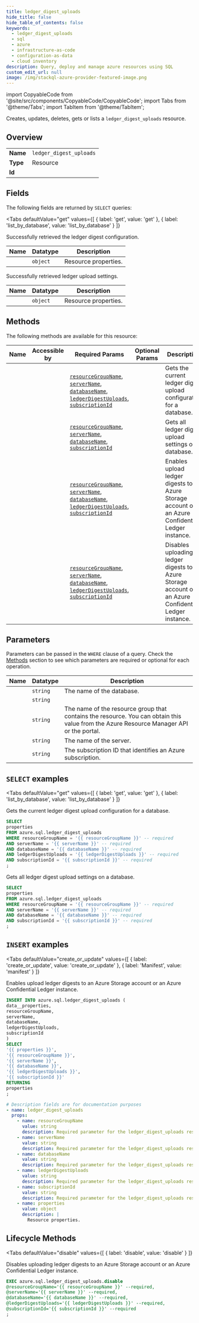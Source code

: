 ```yaml
--- 
title: ledger_digest_uploads
hide_title: false
hide_table_of_contents: false
keywords:
  - ledger_digest_uploads
  - sql
  - azure
  - infrastructure-as-code
  - configuration-as-data
  - cloud inventory
description: Query, deploy and manage azure resources using SQL
custom_edit_url: null
image: /img/stackql-azure-provider-featured-image.png
---
```


import CopyableCode from '@site/src/components/CopyableCode/CopyableCode';
import Tabs from '@theme/Tabs';
import TabItem from '@theme/TabItem';

Creates, updates, deletes, gets or lists a <code>ledger_digest_uploads</code> resource.

## Overview
<table><tbody>
<tr><td><b>Name</b></td><td><code>ledger_digest_uploads</code></td></tr>
<tr><td><b>Type</b></td><td>Resource</td></tr>
<tr><td><b>Id</b></td><td><CopyableCode code="azure.sql.ledger_digest_uploads" /></td></tr>
</tbody></table>

## Fields

The following fields are returned by `SELECT` queries:

<Tabs
    defaultValue="get"
    values={[
        { label: 'get', value: 'get' },
        { label: 'list_by_database', value: 'list_by_database' }
    ]}
>
<TabItem value="get">

Successfully retrieved the ledger digest configuration.

<table>
<thead>
    <tr>
    <th>Name</th>
    <th>Datatype</th>
    <th>Description</th>
    </tr>
</thead>
<tbody>
<tr>
    <td><CopyableCode code="properties" /></td>
    <td><code>object</code></td>
    <td>Resource properties.</td>
</tr>
</tbody>
</table>
</TabItem>
<TabItem value="list_by_database">

Successfully retrieved ledger upload settings.

<table>
<thead>
    <tr>
    <th>Name</th>
    <th>Datatype</th>
    <th>Description</th>
    </tr>
</thead>
<tbody>
<tr>
    <td><CopyableCode code="properties" /></td>
    <td><code>object</code></td>
    <td>Resource properties.</td>
</tr>
</tbody>
</table>
</TabItem>
</Tabs>

## Methods

The following methods are available for this resource:

<table>
<thead>
    <tr>
    <th>Name</th>
    <th>Accessible by</th>
    <th>Required Params</th>
    <th>Optional Params</th>
    <th>Description</th>
    </tr>
</thead>
<tbody>
<tr>
    <td><a href="#get"><CopyableCode code="get" /></a></td>
    <td><CopyableCode code="select" /></td>
    <td><a href="#parameter-resourceGroupName"><code>resourceGroupName</code></a>, <a href="#parameter-serverName"><code>serverName</code></a>, <a href="#parameter-databaseName"><code>databaseName</code></a>, <a href="#parameter-ledgerDigestUploads"><code>ledgerDigestUploads</code></a>, <a href="#parameter-subscriptionId"><code>subscriptionId</code></a></td>
    <td></td>
    <td>Gets the current ledger digest upload configuration for a database.</td>
</tr>
<tr>
    <td><a href="#list_by_database"><CopyableCode code="list_by_database" /></a></td>
    <td><CopyableCode code="select" /></td>
    <td><a href="#parameter-resourceGroupName"><code>resourceGroupName</code></a>, <a href="#parameter-serverName"><code>serverName</code></a>, <a href="#parameter-databaseName"><code>databaseName</code></a>, <a href="#parameter-subscriptionId"><code>subscriptionId</code></a></td>
    <td></td>
    <td>Gets all ledger digest upload settings on a database.</td>
</tr>
<tr>
    <td><a href="#create_or_update"><CopyableCode code="create_or_update" /></a></td>
    <td><CopyableCode code="insert" /></td>
    <td><a href="#parameter-resourceGroupName"><code>resourceGroupName</code></a>, <a href="#parameter-serverName"><code>serverName</code></a>, <a href="#parameter-databaseName"><code>databaseName</code></a>, <a href="#parameter-ledgerDigestUploads"><code>ledgerDigestUploads</code></a>, <a href="#parameter-subscriptionId"><code>subscriptionId</code></a></td>
    <td></td>
    <td>Enables upload ledger digests to an Azure Storage account or an Azure Confidential Ledger instance.</td>
</tr>
<tr>
    <td><a href="#disable"><CopyableCode code="disable" /></a></td>
    <td><CopyableCode code="exec" /></td>
    <td><a href="#parameter-resourceGroupName"><code>resourceGroupName</code></a>, <a href="#parameter-serverName"><code>serverName</code></a>, <a href="#parameter-databaseName"><code>databaseName</code></a>, <a href="#parameter-ledgerDigestUploads"><code>ledgerDigestUploads</code></a>, <a href="#parameter-subscriptionId"><code>subscriptionId</code></a></td>
    <td></td>
    <td>Disables uploading ledger digests to an Azure Storage account or an Azure Confidential Ledger instance.</td>
</tr>
</tbody>
</table>

## Parameters

Parameters can be passed in the `WHERE` clause of a query. Check the [Methods](#methods) section to see which parameters are required or optional for each operation.

<table>
<thead>
    <tr>
    <th>Name</th>
    <th>Datatype</th>
    <th>Description</th>
    </tr>
</thead>
<tbody>
<tr id="parameter-databaseName">
    <td><CopyableCode code="databaseName" /></td>
    <td><code>string</code></td>
    <td>The name of the database.</td>
</tr>
<tr id="parameter-ledgerDigestUploads">
    <td><CopyableCode code="ledgerDigestUploads" /></td>
    <td><code>string</code></td>
    <td></td>
</tr>
<tr id="parameter-resourceGroupName">
    <td><CopyableCode code="resourceGroupName" /></td>
    <td><code>string</code></td>
    <td>The name of the resource group that contains the resource. You can obtain this value from the Azure Resource Manager API or the portal.</td>
</tr>
<tr id="parameter-serverName">
    <td><CopyableCode code="serverName" /></td>
    <td><code>string</code></td>
    <td>The name of the server.</td>
</tr>
<tr id="parameter-subscriptionId">
    <td><CopyableCode code="subscriptionId" /></td>
    <td><code>string</code></td>
    <td>The subscription ID that identifies an Azure subscription.</td>
</tr>
</tbody>
</table>

## `SELECT` examples

<Tabs
    defaultValue="get"
    values={[
        { label: 'get', value: 'get' },
        { label: 'list_by_database', value: 'list_by_database' }
    ]}
>
<TabItem value="get">

Gets the current ledger digest upload configuration for a database.

```sql
SELECT
properties
FROM azure.sql.ledger_digest_uploads
WHERE resourceGroupName = '{{ resourceGroupName }}' -- required
AND serverName = '{{ serverName }}' -- required
AND databaseName = '{{ databaseName }}' -- required
AND ledgerDigestUploads = '{{ ledgerDigestUploads }}' -- required
AND subscriptionId = '{{ subscriptionId }}' -- required
;
```
</TabItem>
<TabItem value="list_by_database">

Gets all ledger digest upload settings on a database.

```sql
SELECT
properties
FROM azure.sql.ledger_digest_uploads
WHERE resourceGroupName = '{{ resourceGroupName }}' -- required
AND serverName = '{{ serverName }}' -- required
AND databaseName = '{{ databaseName }}' -- required
AND subscriptionId = '{{ subscriptionId }}' -- required
;
```
</TabItem>
</Tabs>


## `INSERT` examples

<Tabs
    defaultValue="create_or_update"
    values={[
        { label: 'create_or_update', value: 'create_or_update' },
        { label: 'Manifest', value: 'manifest' }
    ]}
>
<TabItem value="create_or_update">

Enables upload ledger digests to an Azure Storage account or an Azure Confidential Ledger instance.

```sql
INSERT INTO azure.sql.ledger_digest_uploads (
data__properties,
resourceGroupName,
serverName,
databaseName,
ledgerDigestUploads,
subscriptionId
)
SELECT 
'{{ properties }}',
'{{ resourceGroupName }}',
'{{ serverName }}',
'{{ databaseName }}',
'{{ ledgerDigestUploads }}',
'{{ subscriptionId }}'
RETURNING
properties
;
```
</TabItem>
<TabItem value="manifest">

```yaml
# Description fields are for documentation purposes
- name: ledger_digest_uploads
  props:
    - name: resourceGroupName
      value: string
      description: Required parameter for the ledger_digest_uploads resource.
    - name: serverName
      value: string
      description: Required parameter for the ledger_digest_uploads resource.
    - name: databaseName
      value: string
      description: Required parameter for the ledger_digest_uploads resource.
    - name: ledgerDigestUploads
      value: string
      description: Required parameter for the ledger_digest_uploads resource.
    - name: subscriptionId
      value: string
      description: Required parameter for the ledger_digest_uploads resource.
    - name: properties
      value: object
      description: |
        Resource properties.
```
</TabItem>
</Tabs>


## Lifecycle Methods

<Tabs
    defaultValue="disable"
    values={[
        { label: 'disable', value: 'disable' }
    ]}
>
<TabItem value="disable">

Disables uploading ledger digests to an Azure Storage account or an Azure Confidential Ledger instance.

```sql
EXEC azure.sql.ledger_digest_uploads.disable 
@resourceGroupName='{{ resourceGroupName }}' --required, 
@serverName='{{ serverName }}' --required, 
@databaseName='{{ databaseName }}' --required, 
@ledgerDigestUploads='{{ ledgerDigestUploads }}' --required, 
@subscriptionId='{{ subscriptionId }}' --required
;
```
</TabItem>
</Tabs>
